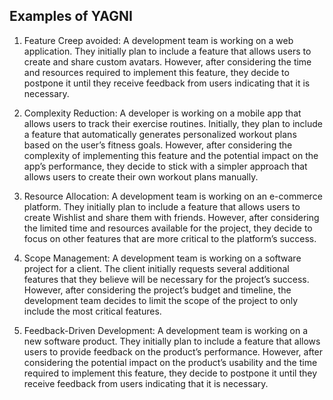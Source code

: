 
Examples of YAGNI
---

1. Feature Creep avoided:
   A development team is working on a web application.
   They initially plan to include a feature that allows users to create and share custom avatars.
   However, after considering the time and resources required to implement this feature,
   they decide to postpone it until they receive feedback from users indicating that it is necessary.


2. Complexity Reduction:
   A developer is working on a mobile app that allows users to track their exercise routines.
   Initially, they plan to include a feature that automatically generates personalized
   workout plans based on the user’s fitness goals.
   However, after considering the complexity of implementing this feature and the potential impact on the app’s performance,
   they decide to stick with a simpler approach that allows users to create their own workout plans manually.


3. Resource Allocation:
   A development team is working on an e-commerce platform.
   They initially plan to include a feature that allows users to create Wishlist and share them with friends.
   However, after considering the limited time and resources available for the project,
   they decide to focus on other features that are more critical to the platform’s success.


4. Scope Management:
   A development team is working on a software project for a client.
   The client initially requests several additional features that they believe will be necessary for the project’s success.
   However, after considering the project’s budget and timeline,
   the development team decides to limit the scope of the project to only include the most critical features.


5. Feedback-Driven Development:
   A development team is working on a new software product.
   They initially plan to include a feature that allows users to provide feedback on the product’s performance.
   However, after considering the potential impact on the product’s usability and
   the time required to implement this feature, they decide to postpone it until
   they receive feedback from users indicating that it is necessary.
